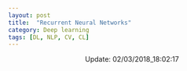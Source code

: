 ```yaml
---
layout: post
title:  "Recurrent Neural Networks"
category: Deep learning
tags: [DL, NLP, CV, CL]
---
```






<center> Update: 02/03/2018_18:02:17</center>

  	
